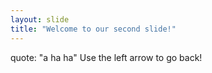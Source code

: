 ```yaml
---
layout: slide
title: "Welcome to our second slide!"
---
```

quote: "a ha ha"
Use the left arrow to go back!
